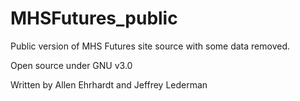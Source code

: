 # MHSFutures_public
Public version of MHS Futures site source with some data removed. 

Open source under GNU v3.0

Written by Allen Ehrhardt and Jeffrey Lederman
